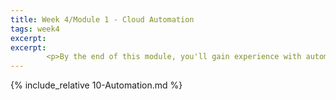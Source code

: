 ```yaml
---
title: Week 4/Module 1 - Cloud Automation
tags: week4
excerpt: 
excerpt: 
        <p>By the end of this module, you'll gain experience with automating cloud-based tasks, as well as understanding and using automation tools for managing and optimizing your applications.</p>
---  
```



{% include_relative 10-Automation.md %}
